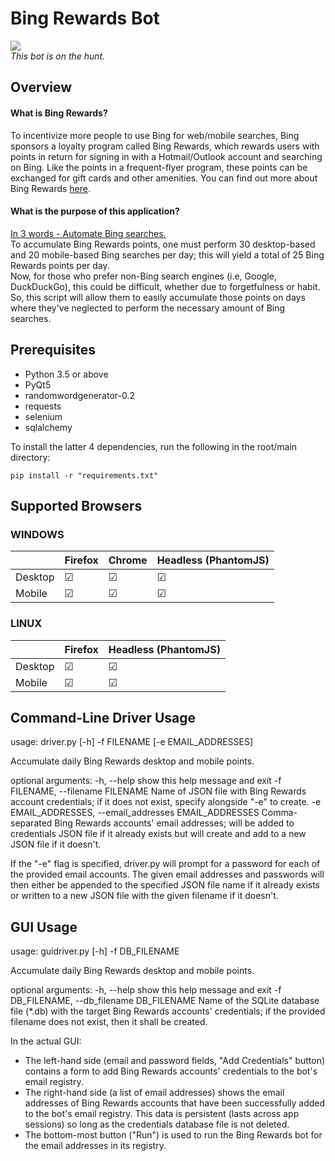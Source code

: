 # Bing Rewards Bot
<img src="http://www.casinoaffiliateprograms.com/blog/wp-content/uploads/2012/04/bingbot.jpg" />
<br><I> This bot is on the hunt. </I>

## Overview
#### What is Bing Rewards?
To incentivize more people to use Bing for web/mobile searches, Bing sponsors a loyalty program called Bing Rewards, which rewards users with points in return for signing in with a Hotmail/Outlook account and searching on Bing. Like the points in a frequent-flyer program, these points can be exchanged for gift cards and other amenities.
You can find out more about Bing Rewards <a href="http://www.bing.com/explore/rewards-g?FORM=MM0AQY&PUBL=GOOGLE&CREA=MM0AQY&ef_id=VX4fUwAAAFCA2Zp7:20150615004155:s">here</a>.

#### What is the purpose of this application?
<u>In 3 words - Automate Bing searches.</u> <br>
To accumulate Bing Rewards points, one must perform 30 desktop-based and 20 mobile-based Bing searches per day; this will yield a total of 25 Bing Rewards points per day. <br>
Now, for those who prefer non-Bing search engines (i.e, Google, DuckDuckGo), this could be difficult, whether due to forgetfulness or habit. So, this script will allow them to easily accumulate those points on days where they've neglected to perform the necessary amount of Bing searches.

## Prerequisites
* Python 3.5 or above
* PyQt5
* randomwordgenerator-0.2
* requests
* selenium
* sqlalchemy

To install the latter 4 dependencies, run the following in the root/main directory:
```
pip install -r "requirements.txt"
```

## Supported Browsers
### WINDOWS

|         | Firefox   | Chrome    | Headless (PhantomJS) |
| ------- | --------- | --------- | -------------------- |
| Desktop | &#9745;   | &#9745;   | &#9745;              |
| Mobile  | &#9745;   | &#9745;   | &#9745;              |

### LINUX
|         | Firefox   | Headless (PhantomJS) |
| ------- | --------- | -------------------- |
| Desktop | &#9745;   | &#9745;              |
| Mobile  | &#9745;   | &#9745;              |

## Command-Line Driver Usage
usage: driver.py [-h] -f FILENAME [-e EMAIL_ADDRESSES]

Accumulate daily Bing Rewards desktop and mobile points.

optional arguments:
  -h, --help            show this help message and exit
  -f FILENAME, --filename FILENAME
                        Name of JSON file with Bing Rewards account
                        credentials; if it does not exist, specify alongside
                        "-e" to create.
  -e EMAIL_ADDRESSES, --email_addresses EMAIL_ADDRESSES
                        Comma-separated Bing Rewards accounts' email
                        addresses; will be added to credentials JSON file if
                        it already exists but will create and add to a new
                        JSON file if it doesn't.

If the "-e" flag is specified, driver.py will prompt for a password for each of the provided email accounts.
The given email addresses and passwords will then either be appended to the specified JSON file name if it already exists or written to a new JSON file with the given filename if it doesn't.

## GUI Usage
usage: guidriver.py [-h] -f DB_FILENAME

Accumulate daily Bing Rewards desktop and mobile points.

optional arguments:
  -h, --help            show this help message and exit
  -f DB_FILENAME, --db_filename DB_FILENAME
                        Name of the SQLite database file (*.db) with the
                        target Bing Rewards accounts' credentials; if the
                        provided filename does not exist, then it shall be
                        created.

In the actual GUI:
* The left-hand side (email and password fields, "Add Credentials" button) contains a form to add Bing Rewards accounts' credentials to the bot's email registry.
* The right-hand side (a list of email addresses) shows the email addresses of Bing Rewards accounts that have been successfully added to the bot's email registry. This data is persistent (lasts across app sessions) so long as the credentials database file is not deleted.
* The bottom-most button ("Run") is used to run the Bing Rewards bot for the email addresses in its registry.